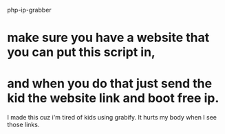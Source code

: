php-ip-grabber
# make sure you have a website that you can put this script in,
# and when you do that just send the kid the website link and boot free ip.


I made this cuz i'm tired of kids using grabify. It hurts my body when I see those links.
